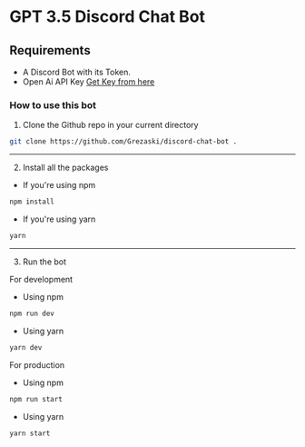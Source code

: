 # GPT 3.5 Discord Chat Bot

## Requirements
- A Discord Bot with its Token.
- Open Ai API Key [Get Key from here](https://beta.openai.com)

### How to use this bot

1. Clone the Github repo in your current directory

```bash
git clone https://github.com/Grezaski/discord-chat-bot .
```

---

2. Install all the packages

- If you're using npm

```bash
npm install
```

- If you're using yarn

```bash
yarn
```

---

3. Run the bot

For development

- Using npm

```bash
npm run dev
```

- Using yarn

```bash
yarn dev
```

For production

- Using npm

```bash
npm run start
```

- Using yarn

```bash
yarn start
```
